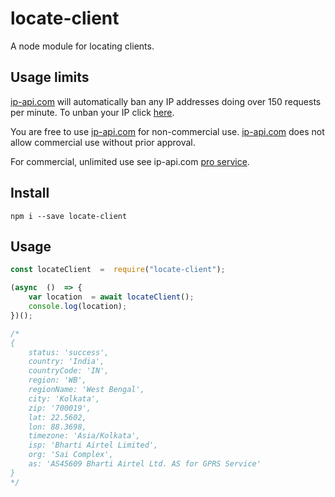 # locate-client

A node module for locating clients.

Usage limits
-------

 [ip-api.com](http://ip-api.com/) will automatically ban any IP addresses doing over 150 requests per minute. To unban your IP click [here](http://ip-api.com/docs/unban).

You are free to use [ip-api.com](http://ip-api.com/) for non-commercial use.   [ip-api.com](http://ip-api.com/) does not allow commercial use without prior approval.

For commercial, unlimited use see ip-api.com [pro service](http://ip-api.com/docs/pro).


Install
-------

    npm i --save locate-client
    
## Usage

```js
const locateClient  =  require("locate-client");

(async  ()  => {
	var location  = await locateClient();
	console.log(location);
})();

/*
{
	status: 'success',
	country: 'India',
	countryCode: 'IN',
	region: 'WB',
	regionName: 'West Bengal',
	city: 'Kolkata',
	zip: '700019',
	lat: 22.5602,
	lon: 88.3698,
	timezone: 'Asia/Kolkata',
	isp: 'Bharti Airtel Limited',
	org: 'Sai Complex',
	as: 'AS45609 Bharti Airtel Ltd. AS for GPRS Service'
}
*/
```

